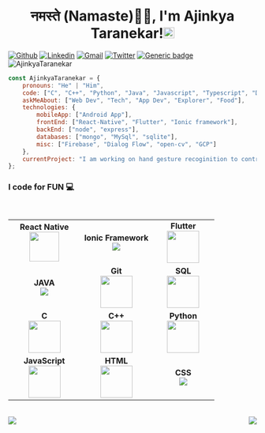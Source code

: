 <h1 align="center">नमस्ते (Namaste)🙏🏻, I'm Ajinkya Taranekar!<img src="https://github.com/TheDudeThatCode/TheDudeThatCode/blob/master/Assets/Hi.gif" width="22px"></h1>
 
 
[![Github](https://img.shields.io/badge/-Github-000?style=flat&logo=Github&logoColor=white)](https://github.com/AjinkyaTaranekar)
[![Linkedin](https://img.shields.io/badge/-LinkedIn-blue?style=flat&logo=Linkedin&logoColor=white)](https://www.linkedin.com/in/ajinkya-taranekar-8a7148168/)
[![Gmail](https://img.shields.io/badge/-Gmail-c14438?style=flat&logo=Gmail&logoColor=white)](mailto:ajinkyataranekar@gmail.com)
[![Twitter](https://img.shields.io/twitter/url/https/twitter.com/cloudposse.svg?style=social&label=Follow%20%40AjinkyaTaranekr)](https://twitter.com/AjinkyaTaranekr)
[![Generic badge](https://img.shields.io/badge/Resume%3F-Here-<blue>.svg)](https://drive.google.com/file/d/1lvsVyaDhyvMAjG5EKAizhrJBLDsXZypC/view?usp=sharing)
<img src="https://komarev.com/ghpvc/?username=AjinkyaTaranekar" alt="AjinkyaTaranekar" />
```javascript
const AjinkyaTaranekar = {
    pronouns: "He" | "Him",
    code: ["C", "C++", "Python", "Java", "Javascript", "Typescript", "Dart"],
    askMeAbout: ["Web Dev", "Tech", "App Dev", "Explorer", "Food"],
    technologies: {
        mobileApp: ["Android App"],
        frontEnd: ["React-Native", "Flutter", "Ionic framework"],
        backEnd: ["node", "express"],
        databases: ["mongo", "MySql", "sqlite"],
        misc: ["Firebase", "Dialog Flow", "open-cv", "GCP"]
    },
    currentProject: "I am working on hand gesture recoginition to control mouse",
};
```

### I code for FUN :computer:

<br>
<table>
<tbody>
<tr>
<td align="center" width="35%">
<span><b><center>React Native</center></b></span> 
<img height=60px src="https://img.icons8.com/ultraviolet/2x/react.png"> 
</td>

<td align="center" width="35%">
<span><b><center>Ionic Framework</center></b></span> 
<img src="https://img.icons8.com/ios-filled/60/000000/ionic.png"/>
</td>


<td align="center" width="35%">
<span><b><center>Flutter</center></b></span> 
<img height=65px src="https://img.icons8.com/color/2x/flutter.png"> 
</td>

</tr>

<tr>
<td align="center" width="35%">
<span><b><center>JAVA</center></b></span> 
<img src="https://img.icons8.com/dusk/65/000000/java-coffee-cup-logo.png">
</td>

<td align="center" width="35%">
<span><b><center>Git</center></b></span> 
<img height=65px src="https://img.icons8.com/ios-glyphs/2x/github-2.png"> 
</td>

<td align="center" width="35%">
<span><b><center>SQL</center></b></span> 
<img height=65px src="https://img.icons8.com/ios-filled/2x/sql.png"> 
</td>
</tr>

<tr>
<td align="center" width="35%">
<span><b><center>C</center></b></span> 
<img height=65px src="https://img.icons8.com/color/65/000000/c-programming.png"> 
</td>

<td align="center" width="35%">
<span><b><center>C++</center></b></span> 
<img height=65px src="https://isocpp.org/assets/images/cpp_logo.png"> 
</td>


<td align="center" width="35%">
<span><b><center>Python</center></b></span> 
<img height=65px src="https://img.icons8.com/color/2x/python.png"> 
</td>

</tr>

<tr>
<td align="center" width="35%">
<span><b><center>JavaScript</center></b></span> 
<img height=65px src="https://img.icons8.com/color/2x/javascript.png"> 
</td>

<td align="center" width="35%">
<span><b><center>HTML</center></b></span> 
<img height=65px src="https://img.icons8.com/color/2x/html-5.png"> 
</td>

<td align="center" width="35%">
<span><b><center>CSS</center></b></span> 
<img src="https://img.icons8.com/dusk/64/000000/css3.png">
</td>

</tr>

</tbody>
</table>
</br>

<img align="left" src="https://github-readme-stats.vercel.app/api?username=AjinkyaTaranekar&theme=tokyonight&show_icons=true" />

<img align="right" src="https://github-readme-stats.vercel.app/api/top-langs/?username=AjinkyaTaranekar&theme=tokyonight&show_icons=true" />

<!--
**AjinkyaTaranekar/AjinkyaTaranekar** is a ✨ _special_ ✨ repository because its `README.md` (this file) appears on your GitHub profile.

Here are some ideas to get you started:

- 🔭 I’m currently working on ...
- 🌱 I’m currently learning ...
- 👯 I’m looking to collaborate on ...
- 🤔 I’m looking for help with ...
- 💬 Ask me about ...
- 📫 How to reach me: ...
- 😄 Pronouns: ...
- ⚡ Fun fact: ...
-->

